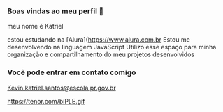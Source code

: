 ### Boas vindas ao meu perfil 🏐

meu nome é Katriel 

estou estudando na [Alura](https://www.alura.com.br
Estou me desenvolvendo na linguagem JavaScript 
Utilizo esse espaço para minha organização e compartilhamento do meu projetos desenvolvidos

### Você pode entrar em contato comigo 

Kevin.katriel.santos@escola.pr.gov.br 

https://tenor.com/biPLE.gif
